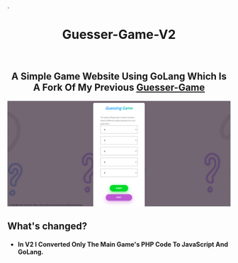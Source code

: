 
.

<h1 align='center'>Guesser-Game-V2</h1></br>
<h2 align='center'>A Simple Game Website Using GoLang Which Is A Fork Of My Previous <a href='https://github.com/mahanmoulaei/Guesser-Game'>Guesser-Game</a></h2>

<p align="center"><img src="https://github.com/mahanmoulaei/Guesser-Game-V2/blob/master/static/images/screenshot.png"/></p>

## What's changed?
* <h4>In V2 I Converted Only The Main Game's PHP Code To JavaScript And GoLang.</h4>
